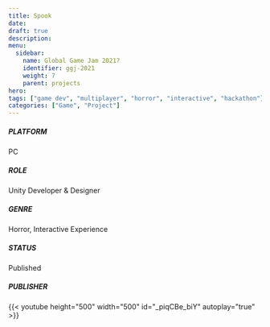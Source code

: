 ```yaml
---
title: Spook
date: 
draft: true
description: 
menu:
  sidebar:
    name: Global Game Jam 2021?
    identifier: ggj-2021
    weight: 7
    parent: projects
hero: 
tags: ["game dev", "multiplayer", "horror", "interactive", "hackathon"]
categories: ["Game", "Project"]
---
```



##### PLATFORM
PC

##### ROLE
Unity Developer & Designer

##### GENRE
Horror, Interactive Experience

##### STATUS
Published

##### PUBLISHER

{{< youtube height="500" width="500" id="_piqCBe_biY" autoplay="true" >}}